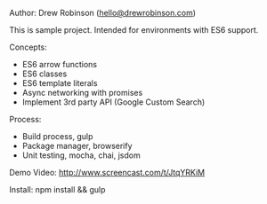 Author: Drew Robinson (hello@drewrobinson.com)

This is sample project. Intended for environments with ES6 support.

Concepts:
 - ES6 arrow functions
 - ES6 classes
 - ES6 template literals
 - Async networking with promises
 - Implement 3rd party API (Google Custom Search)

Process:
 - Build process, gulp
 - Package manager, browserify
 - Unit testing, mocha, chai, jsdom

Demo Video: http://www.screencast.com/t/JtqYRKiM

Install:
npm install && gulp

